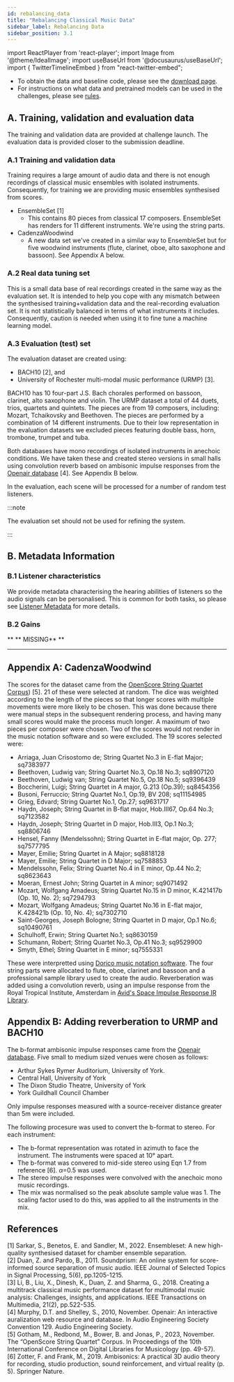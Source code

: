 ```yaml
---
id: rebalancing_data
title: "Rebalancing Classical Music Data"
sidebar_label: Rebalancing Data
sidebar_position: 3.1
---
```

import ReactPlayer from 'react-player';
import Image from '@theme/IdealImage';
import useBaseUrl from '@docusaurus/useBaseUrl';
import { TwitterTimelineEmbed } from "react-twitter-embed";

- To obtain the data and baseline code, please see the [download page](../Take%20Part/download).
- For instructions on what data and pretrained models can be used in the challenges, please see [rules](../Take%20Part/rules).

## A. Training, validation and evaluation data

The training and validation data are provided at challenge launch. The evaluation data is provided closer to the submission deadline.

### A.1 Training and validation data

Training requires a large amount of audio data and there is not enough recordings of classical music ensembles with isolated instruments. Consequently, for training we are providing music ensembles synthesised from scores.

- EnsembleSet [1]
  - This contains 80 pieces from classical 17 composers. EnsembleSet has renders for 11 different instruments. We're using the string parts.
- CadenzaWoodwind  
  - A new data set we've created in a similar way to EnsembleSet but for five woodwind instruments (flute, clarinet, oboe, alto saxophone and bassoon). See Appendix A below.
  
### A.2 Real data tuning set

This is a small data base of real recordings created in the same way as the evaluation set. It is intended to help you cope with any mismatch between the synthesised training+validation data and the real-recording evaluation set. It is not statistically balanced in terms of what instruments it includes. Consequently, caution is needed when using it to fine tune a machine learning model.

### A.3 Evaluation (test) set

The evaluation dataset are created using:
- BACH10 [2], and
- University of Rochester multi-modal music performance (URMP) [3].

BACH10 has 10 four-part J.S. Bach chorales performed on bassoon, clarinet, alto saxophone and violin. The URMP dataset a total of 44 duets, trios, quartets and quintets. The pieces are from 19
composers, including: Mozart, Tchaikovsky and Beethoven. The pieces are performed by a combination of 14 different instruments. Due to their low representation in the evaluation datasets we excluded pieces featuring double bass, horn, trombone, trumpet and tuba.

Both databases have mono recordings of isolated instruments in anechoic conditions. We have taken these and created stereo versions in small halls using convolution reverb based on ambisonic impulse responses from the [Openair database](https://www.openair.hosted.york.ac.uk/) [4]. See Appendix B below.

In the evaluation, each scene will be processed for a number of random test listeners.

:::note

The evaluation set should not be used for refining the system.

:::

## B. Metadata Information

### B.1 Listener characteristics

We provide metadata characterising the hearing abilities of listeners so the audio signals can be personalised. This is common for both tasks, so please see [Listener Metadata](../data_listener) for more details.

### B.2 Gains

** ** MISSING** **

---

## Appendix A: CadenzaWoodwind

The scores for the dataset came from the [OpenScore String Quartet Corpus](https://github.com/OpenScore/StringQuartets/)) [5]. 21 of these were selected at random. The dice was weighted according to the length of the pieces so that longer scores with multiple movements were more likely to be chosen. This was done because there were manual steps in the subsequent rendering process, and having many small scores would make the process much longer. A maximum of two pieces per composer were chosen. Two of the scores would not render in the music notation software and so were excluded. The 19 scores selected were:
 - Arriaga, Juan Crisostomo de; String Quartet No.3 in E-flat Major; sq7383977
 - Beethoven, Ludwig van; String Quartet No.3, Op.18 No.3; sq8907120
 - Beethoven, Ludwig van; String Quartet No.5, Op.18 No.5; sq9396439
 - Boccherini, Luigi; String Quartet in A major, G.213 (Op.39); sq8454356
 - Busoni, Ferruccio; String Quartet No.1, Op.19, BV 208; sq11154985
 - Grieg, Edvard; String Quartet No.1, Op.27; sq9631717
 - Haydn, Joseph; String Quartet in B-flat major, Hob.III67, Op.64 No.3; sq7123582
 - Haydn, Joseph; String Quartet in D major, Hob.III3, Op.1 No.3; sq8806746
 - Hensel, Fanny (Mendelssohn); String Quartet in E-flat major, Op. 277; sq7577795
 - Mayer, Emilie; String Quartet in A Major; sq8818128
 - Mayer, Emilie; String Quartet in D Major; sq7588853
 - Mendelssohn, Felix; String Quartet No.4 in E minor, Op.44 No.2; sq8623643
 - Moeran, Ernest John; String Quartet in A minor; sq9071492
 - Mozart, Wolfgang Amadeus; String Quartet No.15 in D minor, K.421417b (Op. 10, No. 2); sq7294793
 - Mozart, Wolfgang Amadeus; String Quartet No.16 in E-flat major, K.428421b (Op. 10, No. 4); sq7302710
 - Saint-Georges, Joseph Bologne; String Quartet in D major, Op.1 No.6; sq10490761
 - Schulhoff, Erwin; String Quartet No.1; sq8630159
 - Schumann, Robert; String Quartet No.3, Op.41 No.3; sq9529900
 - Smyth, Ethel; String Quartet in E minor; sq7555331

These were interpretted using [Dorico music notation software](https://www.steinberg.net/dorico/). The four string parts were allocated to flute, oboe, clarinet and bassoon and a professional sample library used to create the audio. Reverberation was added using a convolution reverb, using an impulse response from the Royal Tropical Institute, Amsterdam in [Avid's Space Impulse Response IR Library](https://www.avid.com/plugins/space-impulse-response-library).

## Appendix B: Adding reverberation to URMP and BACH10

The b-format ambisonic impulse responses came from the [Openair database](https://www.openair.hosted.york.ac.uk/). Five small to medium sized venues were chosen as follows:
- Arthur Sykes Rymer Auditorium, University of York.
- Central Hall, University of York
- The Dixon Studio Theatre, University of York
- York Guildhall Council Chamber

Only impulse responses measured with a source-receiver distance greater than 5m were included.

The following procesure was used to convert the b-format to stereo. For each instrument:
- The b-format representation was rotated in azimuth to face the instrument. The instruments were spaced at 10&deg; apart.
- The b-format was convered to mid-side stereo using Eqn 1.7 from reference [6]. $\alpha$=0.5 was used.
- The stereo impulse responses were convolved with the anechoic mono music recordings.
- The mix was normalised so the peak absolute sample value was 1. The scaling factor used to do this, was applied to all the instruments in the mix.

## References

[1] Sarkar, S., Benetos, E. and Sandler, M., 2022. Ensembleset: A new high-quality synthesised dataset for chamber ensemble separation.  
[2] Duan, Z. and Pardo, B., 2011. Soundprism: An online system for score-informed source separation of music audio. IEEE Journal of Selected Topics in Signal Processing, 5(6), pp.1205-1215.  
[3] Li, B., Liu, X., Dinesh, K., Duan, Z. and Sharma, G., 2018. Creating a multitrack classical music performance dataset for multimodal music analysis: Challenges, insights, and applications. IEEE Transactions on Multimedia, 21(2), pp.522-535.  
[4] Murphy, D.T. and Shelley, S., 2010, November. Openair: An interactive auralization web resource and database. In Audio Engineering Society Convention 129. Audio Engineering Society.  
[5] Gotham, M., Redbond, M., Bower, B. and Jonas, P., 2023, November. The “OpenScore String Quartet” Corpus. In Proceedings of the 10th International Conference on Digital Libraries for Musicology (pp. 49-57).  
[6] Zotter, F. and Frank, M., 2019. Ambisonics: A practical 3D audio theory for recording, studio production, sound reinforcement, and virtual reality (p. 5). Springer Nature.


